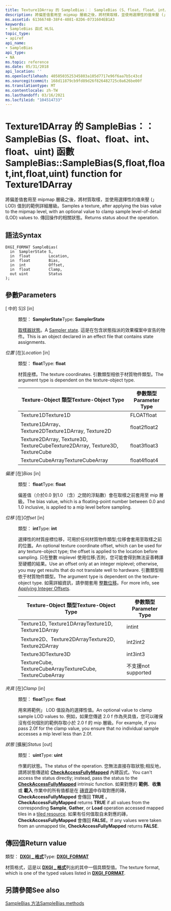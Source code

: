 ```yaml
---
title: Texture1DArray 的 SampleBias：： SampleBias (S、float、float、int、float、uint) 函數
description: 將偏差值套用至 mipmap 層級之後，將材質取樣，並使用選擇性的值來壓 (」 LOD) 值到的範例詳細層級。 |Texture1DArray 的 SampleBias：： SampleBias (S、float、float、int、float、uint) 函數
ms.assetid: 6136674B-38F4-4081-82D6-0731604EB1A3
keywords:
- SampleBias 函式 HLSL
topic_type:
- apiref
api_name:
- SampleBias
api_type:
- NA
ms.topic: reference
ms.date: 05/31/2018
api_location: ''
ms.openlocfilehash: 4050503525345803a105d7717e96f6aa7b5c43cd
ms.sourcegitcommit: 168d11879cb9fd89d26f826482725c0a626be00f
ms.translationtype: MT
ms.contentlocale: zh-TW
ms.lasthandoff: 03/16/2021
ms.locfileid: "104514733"
---
```

# <a name="samplebiassamplebiassfloatfloatintfloatuint-function-for-texture1darray"></a><span data-ttu-id="2dd62-105">Texture1DArray 的 SampleBias：： SampleBias (S、float、float、int、float、uint) 函數</span><span class="sxs-lookup"><span data-stu-id="2dd62-105">SampleBias::SampleBias(S,float,float,int,float,uint) function for Texture1DArray</span></span>

<span data-ttu-id="2dd62-106">將偏差值套用至 mipmap 層級之後，將材質取樣，並使用選擇性的值來壓 (」 LOD) 值到的範例詳細層級。</span><span class="sxs-lookup"><span data-stu-id="2dd62-106">Samples a texture, after applying the bias value to the mipmap level, with an optional value to clamp sample level-of-detail (LOD) values to.</span></span> <span data-ttu-id="2dd62-107">傳回操作的相關狀態。</span><span class="sxs-lookup"><span data-stu-id="2dd62-107">Returns status about the operation.</span></span>

## <a name="syntax"></a><span data-ttu-id="2dd62-108">語法</span><span class="sxs-lookup"><span data-stu-id="2dd62-108">Syntax</span></span>


``` syntax
DXGI_FORMAT SampleBias(
  in  SamplerState S,
  in  float        Location,
  in  float        Bias,
  in  int          Offset,
  in  float        Clamp,
  out uint         Status
);
```



## <a name="parameters"></a><span data-ttu-id="2dd62-109">參數</span><span class="sxs-lookup"><span data-stu-id="2dd62-109">Parameters</span></span>

<dl> <dt>

<span data-ttu-id="2dd62-110"> \[ 中的 S\]</span><span class="sxs-lookup"><span data-stu-id="2dd62-110">*S* \[in\]</span></span>
</dt> <dd>

<span data-ttu-id="2dd62-111">類型： **SamplerState**</span><span class="sxs-lookup"><span data-stu-id="2dd62-111">Type: **SamplerState**</span></span>

<span data-ttu-id="2dd62-112">[取樣器狀態](dx-graphics-hlsl-sampler.md)。</span><span class="sxs-lookup"><span data-stu-id="2dd62-112">A [Sampler state](dx-graphics-hlsl-sampler.md).</span></span> <span data-ttu-id="2dd62-113">這是在包含狀態指派的效果檔案中宣告的物件。</span><span class="sxs-lookup"><span data-stu-id="2dd62-113">This is an object declared in an effect file that contains state assignments.</span></span>

</dd> <dt>

<span data-ttu-id="2dd62-114">*位置* \[在\]</span><span class="sxs-lookup"><span data-stu-id="2dd62-114">*Location* \[in\]</span></span>
</dt> <dd>

<span data-ttu-id="2dd62-115">類型： **float**</span><span class="sxs-lookup"><span data-stu-id="2dd62-115">Type: **float**</span></span>

<span data-ttu-id="2dd62-116">材質座標。</span><span class="sxs-lookup"><span data-stu-id="2dd62-116">The texture coordinates.</span></span> <span data-ttu-id="2dd62-117">引數類型相依于材質物件類型。</span><span class="sxs-lookup"><span data-stu-id="2dd62-117">The argument type is dependent on the texture-object type.</span></span>



| <span data-ttu-id="2dd62-118">Texture-Object 類型</span><span class="sxs-lookup"><span data-stu-id="2dd62-118">Texture-Object Type</span></span>                    | <span data-ttu-id="2dd62-119">參數類型</span><span class="sxs-lookup"><span data-stu-id="2dd62-119">Parameter Type</span></span> |
|----------------------------------------|----------------|
| <span data-ttu-id="2dd62-120">Texture1D</span><span class="sxs-lookup"><span data-stu-id="2dd62-120">Texture1D</span></span>                              | <span data-ttu-id="2dd62-121">FLOAT</span><span class="sxs-lookup"><span data-stu-id="2dd62-121">float</span></span>          |
| <span data-ttu-id="2dd62-122">Texture1DArray、Texture2D</span><span class="sxs-lookup"><span data-stu-id="2dd62-122">Texture1DArray, Texture2D</span></span>              | <span data-ttu-id="2dd62-123">float2</span><span class="sxs-lookup"><span data-stu-id="2dd62-123">float2</span></span>         |
| <span data-ttu-id="2dd62-124">Texture2DArray, Texture3D, TextureCube</span><span class="sxs-lookup"><span data-stu-id="2dd62-124">Texture2DArray, Texture3D, TextureCube</span></span> | <span data-ttu-id="2dd62-125">float3</span><span class="sxs-lookup"><span data-stu-id="2dd62-125">float3</span></span>         |
| <span data-ttu-id="2dd62-126">TextureCubeArray</span><span class="sxs-lookup"><span data-stu-id="2dd62-126">TextureCubeArray</span></span>                       | <span data-ttu-id="2dd62-127">float4</span><span class="sxs-lookup"><span data-stu-id="2dd62-127">float4</span></span>         |



 

</dd> <dt>

<span data-ttu-id="2dd62-128">*偏差* \[在\]</span><span class="sxs-lookup"><span data-stu-id="2dd62-128">*Bias* \[in\]</span></span>
</dt> <dd>

<span data-ttu-id="2dd62-129">類型： **float**</span><span class="sxs-lookup"><span data-stu-id="2dd62-129">Type: **float**</span></span>

<span data-ttu-id="2dd62-130">偏差值（介於0.0 到1.0 （含）之間的浮點數）會在取樣之前套用至 mip 層級。</span><span class="sxs-lookup"><span data-stu-id="2dd62-130">The bias value, which is a floating-point number between 0.0 and 1.0 inclusive, is applied to a mip level before sampling.</span></span>

</dd> <dt>

<span data-ttu-id="2dd62-131">*位移* \[在\]</span><span class="sxs-lookup"><span data-stu-id="2dd62-131">*Offset* \[in\]</span></span>
</dt> <dd>

<span data-ttu-id="2dd62-132">類型： **int**</span><span class="sxs-lookup"><span data-stu-id="2dd62-132">Type: **int**</span></span>

<span data-ttu-id="2dd62-133">選擇性的材質座標位移，可用於任何材質物件類型;位移會套用至取樣之前的位置。</span><span class="sxs-lookup"><span data-stu-id="2dd62-133">An optional texture coordinate offset, which can be used for any texture-object type; the offset is applied to the location before sampling.</span></span> <span data-ttu-id="2dd62-134">只在整數 miplevel 使用位移;否則，您可能會得到無法妥善轉譯至硬體的結果。</span><span class="sxs-lookup"><span data-stu-id="2dd62-134">Use an offset only at an integer miplevel; otherwise, you may get results that do not translate well to hardware.</span></span> <span data-ttu-id="2dd62-135">引數類型相依于材質物件類型。</span><span class="sxs-lookup"><span data-stu-id="2dd62-135">The argument type is dependent on the texture-object type.</span></span> <span data-ttu-id="2dd62-136">如需詳細資訊，請參閱套用 [整數位移](dx-graphics-hlsl-to-sample.md)。</span><span class="sxs-lookup"><span data-stu-id="2dd62-136">For more info, see [Applying Integer Offsets](dx-graphics-hlsl-to-sample.md).</span></span>



| <span data-ttu-id="2dd62-137">Texture-Object 類型</span><span class="sxs-lookup"><span data-stu-id="2dd62-137">Texture-Object Type</span></span>           | <span data-ttu-id="2dd62-138">參數類型</span><span class="sxs-lookup"><span data-stu-id="2dd62-138">Parameter Type</span></span> |
|-------------------------------|----------------|
| <span data-ttu-id="2dd62-139">Texture1D, Texture1DArray</span><span class="sxs-lookup"><span data-stu-id="2dd62-139">Texture1D, Texture1DArray</span></span>     | <span data-ttu-id="2dd62-140">int</span><span class="sxs-lookup"><span data-stu-id="2dd62-140">int</span></span>            |
| <span data-ttu-id="2dd62-141">Texture2D、Texture2DArray</span><span class="sxs-lookup"><span data-stu-id="2dd62-141">Texture2D, Texture2DArray</span></span>     | <span data-ttu-id="2dd62-142">int2</span><span class="sxs-lookup"><span data-stu-id="2dd62-142">int2</span></span>           |
| <span data-ttu-id="2dd62-143">Texture3D</span><span class="sxs-lookup"><span data-stu-id="2dd62-143">Texture3D</span></span>                     | <span data-ttu-id="2dd62-144">int3</span><span class="sxs-lookup"><span data-stu-id="2dd62-144">int3</span></span>           |
| <span data-ttu-id="2dd62-145">TextureCube, TextureCubeArray</span><span class="sxs-lookup"><span data-stu-id="2dd62-145">TextureCube, TextureCubeArray</span></span> | <span data-ttu-id="2dd62-146">不支援</span><span class="sxs-lookup"><span data-stu-id="2dd62-146">not supported</span></span>  |



 

</dd> <dt>

<span data-ttu-id="2dd62-147">*夾具* \[在\]</span><span class="sxs-lookup"><span data-stu-id="2dd62-147">*Clamp* \[in\]</span></span>
</dt> <dd>

<span data-ttu-id="2dd62-148">類型： **float**</span><span class="sxs-lookup"><span data-stu-id="2dd62-148">Type: **float**</span></span>

<span data-ttu-id="2dd62-149">用來將範例」 LOD 值設為的選擇性值。</span><span class="sxs-lookup"><span data-stu-id="2dd62-149">An optional value to clamp sample LOD values to.</span></span> <span data-ttu-id="2dd62-150">例如，如果您傳遞 2.0 f 作為夾具值，您可以確保沒有任何個別的範例存取小於 2.0 f 的 mip 層級。</span><span class="sxs-lookup"><span data-stu-id="2dd62-150">For example, if you pass 2.0f for the clamp value, you ensure that no individual sample accesses a mip level less than 2.0f.</span></span>

</dd> <dt>

<span data-ttu-id="2dd62-151">*狀態* \[擴展\]</span><span class="sxs-lookup"><span data-stu-id="2dd62-151">*Status* \[out\]</span></span>
</dt> <dd>

<span data-ttu-id="2dd62-152">類型： **uint**</span><span class="sxs-lookup"><span data-stu-id="2dd62-152">Type: **uint**</span></span>

<span data-ttu-id="2dd62-153">作業的狀態。</span><span class="sxs-lookup"><span data-stu-id="2dd62-153">The status of the operation.</span></span> <span data-ttu-id="2dd62-154">您無法直接存取狀態;相反地，請將狀態傳遞給 [**CheckAccessFullyMapped**](checkaccessfullymapped.md) 內建函式。</span><span class="sxs-lookup"><span data-stu-id="2dd62-154">You can't access the status directly; instead, pass the status to the [**CheckAccessFullyMapped**](checkaccessfullymapped.md) intrinsic function.</span></span> <span data-ttu-id="2dd62-155">如果對應的 **範例**、**收集** 或 **載入** 作業中的所有值都是在 [磚資源](/windows/desktop/direct3d11/direct3d-11-2-features)中存取對應的磚， **CheckAccessFullyMapped** 會傳回 **TRUE** 。</span><span class="sxs-lookup"><span data-stu-id="2dd62-155">**CheckAccessFullyMapped** returns **TRUE** if all values from the corresponding **Sample**, **Gather**, or **Load** operation accessed mapped tiles in a [tiled resource](/windows/desktop/direct3d11/direct3d-11-2-features).</span></span> <span data-ttu-id="2dd62-156">如果有任何值取自未對應的磚， **CheckAccessFullyMapped** 會傳回 **FALSE**。</span><span class="sxs-lookup"><span data-stu-id="2dd62-156">If any values were taken from an unmapped tile, **CheckAccessFullyMapped** returns **FALSE**.</span></span>

</dd> </dl>

## <a name="return-value"></a><span data-ttu-id="2dd62-157">傳回值</span><span class="sxs-lookup"><span data-stu-id="2dd62-157">Return value</span></span>

<span data-ttu-id="2dd62-158">類型： **[ **DXGI \_ 格式**](/windows/desktop/api/dxgiformat/ne-dxgiformat-dxgi_format)**</span><span class="sxs-lookup"><span data-stu-id="2dd62-158">Type: **[**DXGI\_FORMAT**](/windows/desktop/api/dxgiformat/ne-dxgiformat-dxgi_format)**</span></span>

<span data-ttu-id="2dd62-159">材質格式，這是以 [**DXGI \_ 格式**](/windows/desktop/api/dxgiformat/ne-dxgiformat-dxgi_format)列出的其中一個具類型值。</span><span class="sxs-lookup"><span data-stu-id="2dd62-159">The texture format, which is one of the typed values listed in [**DXGI\_FORMAT**](/windows/desktop/api/dxgiformat/ne-dxgiformat-dxgi_format).</span></span>

## <a name="see-also"></a><span data-ttu-id="2dd62-160">另請參閱</span><span class="sxs-lookup"><span data-stu-id="2dd62-160">See also</span></span>

<dl> <dt>

[<span data-ttu-id="2dd62-161">SampleBias 方法</span><span class="sxs-lookup"><span data-stu-id="2dd62-161">SampleBias methods</span></span>](texture1darray-samplebias.md)
</dt> </dl>

 

 
